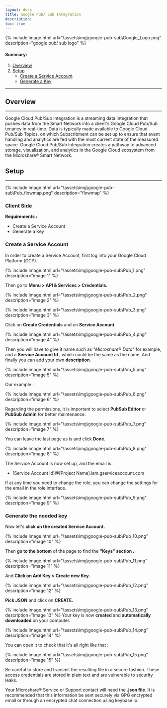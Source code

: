 ```yaml
---
layout: docs
title: Google Pub/ Sub Integration
description: 
toc: true
---
```


{% include image.html url="\assets\img\google-pub-sub\Google_Logo.png" description="google pub/ sub logo" %}

#### Summary:
1. [Overview](./#overview)
2. [Setup](./#setup)
    * [Create a Service Account](./#create-a-service-account)
    * [Generate a Key](./#generate-the-needed-key)
    
    
-----------------------------------------------------------------
## Overview
-----------------------------------------------------------------
Google Cloud Pub/Sub Integration is a streaming data integration that pushes data from the Smart Network into a client&#39;s Google Cloud Pub/Sub tenancy in real-time. Data is typically made available to Google Cloud Pub/Sub Topics, on which Subscribment can be set up to ensure that event handling and analytics are fed with the most current state of the measured space. Google Cloud Pub/Sub Integration creates a pathway to advanced storage, visualization, and analytics in the Google Cloud ecosystem from the Microshare® Smart Network.

## Setup
-----------------------------------------------------------------
{% include image.html url="\assets\img\google-pub-sub\Pub_flowmap.png" description="flowmap" %}

### Client Side

**Requirements :**

 - Create a Service Account 
 - Generate a Key 

### Create a Service Account

In order to create a Service Account, first log into your Google Cloud Platform (GCP).

{% include image.html url="\assets\img\google-pub-sub\Pub_1.png" description="image 1" %}

Then go to **Menu &gt; API &amp; Services &gt; Credentials.**

{% include image.html url="\assets\img\google-pub-sub\Pub_2.png" description="image 2" %}

{% include image.html url="\assets\img\google-pub-sub\Pub_3.png" description="image 3" %}

Click on **Create Credentials** and on **Service Account.**

{% include image.html url="\assets\img\google-pub-sub\Pub_4.png" description="image 4" %}

Then you will have to give it name such as _&quot;Microshare_® _Data&quot;_ for example, and a **Service Account Id** , which could be the same as the name. And finally you can add your own **description**.

{% include image.html url="\assets\img\google-pub-sub\Pub_5.png" description="image 5" %}

Our example :

{% include image.html url="\assets\img\google-pub-sub\Pub_6.png" description="image 6" %}

Regarding the permissions, it is important to select **PubSub Editor** or **PubSub Admin** for better maintenance.

{% include image.html url="\assets\img\google-pub-sub\Pub_7.png" description="image 7" %}

You can leave the last page as is and click **Done.**

{% include image.html url="\assets\img\google-pub-sub\Pub_8.png" description="image 8" %}

The Service Account is now set up, and the email is :

 - [Service Account Id]@[Project Name].iam.gserviceaccount.com

If at any time you need to change the role, you can change the settings for the email in the role interface.

{% include image.html url="\assets\img\google-pub-sub\Pub_9.png" description="image 9" %}

### Generate the needed key

Now let&#39;s **click on the created Service Account.**

{% include image.html url="\assets\img\google-pub-sub\Pub_10.png" description="image 10" %}

Then **go to the bottom** of the page to find the **&quot;Keys&quot; section .**

{% include image.html url="\assets\img\google-pub-sub\Pub_11.png" description="image 11" %}

And **Click on Add Key &gt; Create new Key.**

{% include image.html url="\assets\img\google-pub-sub\Pub_12.png" description="image 12" %}

**Pick JSON** and click on **CREATE.**

{% include image.html url="\assets\img\google-pub-sub\Pub_13.png" description="image 13" %}
Your key is now **created** and **automatically downloaded** on your computer.

{% include image.html url="\assets\img\google-pub-sub\Pub_14.png" description="image 14" %}

You can open it to check that it&#39;s all right like that :

{% include image.html url="\assets\img\google-pub-sub\Pub_15.png" description="image 15" %}

Be careful to store and transmit the resulting file in a secure fashion. These access credentials are stored in plain text and are vulnerable to security leaks.

Your Microshare® Service or Support contact will need the **.json file**. It is recommended that this information be sent securely via GPG encrypted email or through an encrypted chat connection using keybase.io.

